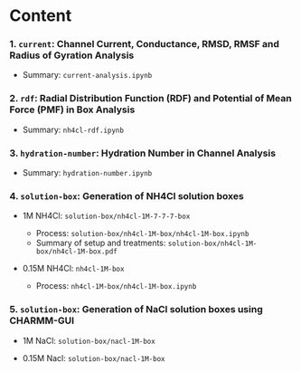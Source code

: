 # Content

### 1. `current`: Channel Current, Conductance, RMSD, RMSF and Radius of Gyration Analysis
-  Summary: `current-analysis.ipynb`

###  2. `rdf`: Radial Distribution Function (RDF) and Potential of Mean Force (PMF) in Box Analysis
- Summary: `nh4cl-rdf.ipynb`

### 3. `hydration-number`: Hydration Number in Channel Analysis
- Summary: `hydration-number.ipynb`

### 4. `solution-box`: Generation of NH4Cl solution boxes 
- 1M NH4Cl: `solution-box/nh4cl-1M-7-7-7-box`
    - Process: `solution-box/nh4cl-1M-box/nh4cl-1M-box.ipynb`
    - Summary of setup and treatments: `solution-box/nh4cl-1M-box/nh4cl-1M-box.pdf`

- 0.15M NH4Cl: `nh4cl-1M-box`
    - Process: `nh4cl-1M-box/nh4cl-1M-box.ipynb`
    
### 5. `solution-box`: Generation of NaCl solution boxes using CHARMM-GUI
- 1M NaCl: `solution-box/nacl-1M-box`

- 0.15M Nacl: `solution-box/nacl-1M-box`
